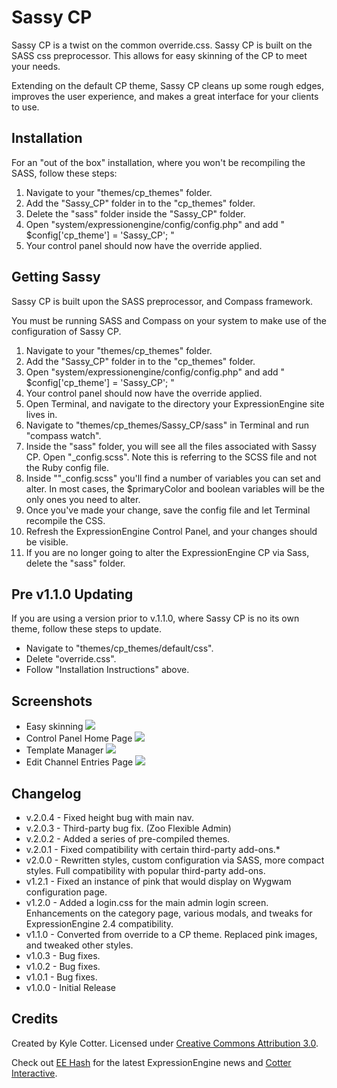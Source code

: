 Sassy CP
==============================================================

Sassy CP is a twist on the common override.css. Sassy CP is built on the SASS css preprocessor. This allows for easy skinning of the CP to meet your needs.

Extending on the default CP theme, Sassy CP cleans up some rough edges, improves the user experience, and makes a great interface for your clients to use.

Installation
-----------

For an "out of the box" installation, where you won't be recompiling the SASS, follow these steps:

1. Navigate to your "themes/cp_themes" folder.
2. Add the "Sassy_CP" folder in to the "cp_themes" folder.
3. Delete the "sass" folder inside the "Sassy_CP" folder.
4. Open "system/expressionengine/config/config.php" and add " $config['cp_theme'] = 'Sassy_CP'; "
5. Your control panel should now have the override applied.

Getting Sassy
--------------

Sassy CP is built upon the SASS preprocessor, and Compass framework.

You must be running SASS and Compass on your system to make use of the configuration of Sassy CP.

1. Navigate to your "themes/cp_themes" folder.
2. Add the "Sassy_CP" folder in to the "cp_themes" folder.
3. Open "system/expressionengine/config/config.php" and add " $config['cp_theme'] = 'Sassy_CP'; "
4. Your control panel should now have the override applied.
5. Open Terminal, and navigate to the directory your ExpressionEngine site lives in.
6. Navigate to "themes/cp_themes/Sassy_CP/sass" in Terminal and run "compass watch".
7. Inside the "sass" folder, you will see all the files associated with Sassy CP. Open "_config.scss". Note this is referring to the SCSS file and not the Ruby config file.
8. Inside ""_config.scss" you'll find a number of variables you can set and alter. In most cases, the $primaryColor and boolean variables will be the only ones you need to alter.
9. Once you've made your change, save the config file and let Terminal recompile the CSS.
10. Refresh the ExpressionEngine Control Panel, and your changes should be visible.
11. If you are no longer going to alter the ExpressionEngine CP via Sass, delete the "sass" folder.

Pre v1.1.0 Updating
-----------

If you are using a version prior to v.1.1.0, where Sassy CP is no its own theme, follow these steps to update.

* Navigate to "themes/cp_themes/default/css".
* Delete "override.css".
* Follow "Installation Instructions" above.

Screenshots
-----------

* Easy skinning <img src="http://cl.ly/IbPq/Screen%20Shot%202012-08-07%20at%2011.34.01%20PM.png">
* Control Panel Home Page <img src="http://cl.ly/JRdZ/Screen%20Shot%202012-09-12%20at%209.16.51%20PM.png"> 
* Template Manager <img src="http://cl.ly/JQD0/Screen%20Shot%202012-09-12%20at%209.18.33%20PM.png">
* Edit Channel Entries Page <img src="http://cl.ly/JQT2/Screen%20Shot%202012-09-12%20at%209.19.08%20PM.png">

Changelog
-------
* v.2.0.4 - Fixed height bug with main nav.
* v.2.0.3 - Third-party bug fix. (Zoo Flexible Admin)
* v.2.0.2 - Added a series of pre-compiled themes.
* v.2.0.1 - Fixed compatibility with certain third-party add-ons.* 
* v2.0.0 - Rewritten styles, custom configuration via SASS, more compact styles. Full compatibility with popular third-party add-ons.
* v1.2.1 - Fixed an instance of pink that would display on Wygwam configuration page.
* v1.2.0 - Added a login.css for the main admin login screen. Enhancements on the category page, various modals, and tweaks for ExpressionEngine 2.4 compatibility.
* v1.1.0 - Converted from override to a CP theme. Replaced pink images, and tweaked other styles.
* v1.0.3 - Bug fixes.
*  v1.0.2 - Bug fixes.
*  v1.0.1 - Bug fixes.
*  v1.0.0 - Initial Release

Credits
-------

Created by Kyle Cotter. Licensed under <a href="http://creativecommons.org/licenses/by/3.0/">Creative Commons Attribution 3.0</a>.

Check out <a href="http://eehash.com">EE Hash</a> for the latest ExpressionEngine news and <a href="http://cotterinteractive.com">Cotter Interactive</a>.